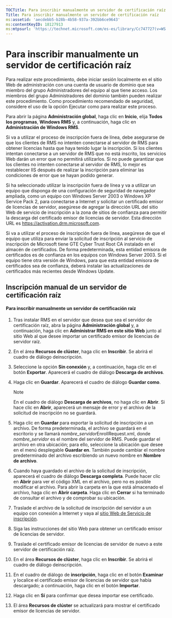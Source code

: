```yaml
---
TOCTitle: Para inscribir manualmente un servidor de certificación raíz
Title: Para inscribir manualmente un servidor de certificación raíz
ms:assetid: 'aecdebb5-b28b-4b58-937a-392bb6ce9643'
ms:contentKeyID: 18127913
ms:mtpsurl: 'https://technet.microsoft.com/es-es/library/Cc747727(v=WS.10)'
---
```


Para inscribir manualmente un servidor de certificación raíz
============================================================

Para realizar este procedimiento, debe iniciar sesión localmente en el sitio Web de administración con una cuenta de usuario de dominio que sea miembro del grupo Administradores del equipo al que tiene acceso. Los miembros del grupo Administradores del dominio también pueden realizar este procedimiento. Como procedimiento recomendado de seguridad, considere el uso de la opción Ejecutar como para realizar este proceso.

Para abrir la página **Administración global**, haga clic en **Inicio**, elija **Todos los programas**, **Windows RMS** y, a continuación, haga clic en **Administración de Windows RMS**.

Si va a utilizar el proceso de inscripción fuera de línea, debe asegurarse de que los clientes de RMS no intenten conectarse al servidor de RMS para obtener licencias hasta que haya tenido lugar la inscripción. Si los clientes intentan conectarse a un servidor de RMS que no está inscrito, los servicios Web darán un error que no permitirá utilizarlos. Si no puede garantizar que los clientes no intenten conectarse al servidor de RMS, lo mejor es restablecer IIS después de realizar la inscripción para eliminar las condiciones de error que se hayan podido generar.

Si ha seleccionado utilizar la inscripción fuera de línea y va a utilizar un equipo que disponga de una configuración de seguridad de navegador ampliada, como un equipo con Windows Server 2003 o Windows XP Service Pack 2, para conectarse a Internet y solicitar un certificado emisor de licencias de servidor, asegúrese de agregar la dirección URL del sitio Web de servicio de inscripción a la zona de sitios de confianza para permitir la descarga del certificado emisor de licencias de servidor. Esta dirección URL es https://activation.drm.microsoft.com.

Si va a utilizar el proceso de inscripción fuera de línea, asegúrese de que el equipo que utiliza para enviar la solicitud de inscripción al servicio de inscripción de Microsoft tiene GTE Cyber Trust Root CA instalado en el almacén de certificados. De forma predeterminada, esta entidad emisora de certificados es de confianza en los equipos con Windows Server 2003. Si el equipo tiene otra versión de Windows, para que esta entidad emisora de certificados sea de confianza, deberá instalar las actualizaciones de certificados más recientes desde Windows Update.

Inscripción manual de un servidor de certificación raíz
-------------------------------------------------------

#### Para inscribir manualmente un servidor de certificación raíz

1.  Tras instalar RMS en el servidor que desea que sea el servidor de certificación raíz, abra la página **Administración global** y, a continuación, haga clic en **Administrar RMS en este sitio Web** junto al sitio Web al que desee importar un certificado emisor de licencias de servidor raíz.

2.  En el área **Recursos de clúster**, haga clic en **Inscribir**. Se abrirá el cuadro de diálogo deinscripción.

3.  Seleccione la opción **Sin conexión** y, a continuación, haga clic en el botón **Exportar**. Aparecerá el cuadro de diálogo **Descarga de archivos**.

4.  Haga clic en **Guardar**. Aparecerá el cuadro de diálogo **Guardar como**.

    > [!NOTE]
    > En el cuadro de diálogo **Descarga de archivos**, no haga clic en **Abrir**. Si hace clic en **Abrir**, aparecerá un mensaje de error y el archivo de la solicitud de inscripción no se guardará. 

5.  Haga clic en **Guardar** para exportar la solicitud de inscripción a un archivo. De forma predeterminada, el archivo se guardará en el escritorio y se llamará *nombre\_servidor*EnrollRequest.xml, donde *nombre\_servidor* es el nombre del servidor de RMS. Puede guardar el archivo en otra ubicación; para ello, seleccione la ubicación que desee en el menú desplegable **Guardar en**. También puede cambiar el nombre predeterminado del archivo escribiendo un nuevo nombre en **Nombre de archivo**.

6.  Cuando haya guardado el archivo de la solicitud de inscripción, aparecerá el cuadro de diálogo **Descarga completa**. Puede hacer clic en **Abrir** para ver el código XML en el archivo, pero no es posible modificar el archivo. Para abrir la carpeta en la que está almacenado el archivo, haga clic en **Abrir carpeta**. Haga clic en **Cerrar** si ha terminado de consultar el archivo y de comprobar su ubicación.

7.  Traslade el archivo de la solicitud de inscripción del servidor a un equipo con conexión a Internet y vaya al [sitio Web de Servicio de inscripción]().

8.  Siga las instrucciones del sitio Web para obtener un certificado emisor de licencias de servidor.

9.  Traslade el certificado emisor de licencias de servidor de nuevo a este servidor de certificación raíz.

10. En el área **Recursos de clúster**, haga clic en **Inscribir**. Se abrirá el cuadro de diálogo deinscripción.

11. En el cuadro de diálogo de **inscripción**, haga clic en el botón **Examinar** y localice el certificado emisor de licencias de servidor que había descargado; a continuación, haga clic en el botón **Importar**.

12. Haga clic en **Sí** para confirmar que desea importar ese certificado.

13. El área **Recursos de clúster** se actualizará para mostrar el certificado emisor de licencias de servidor.
